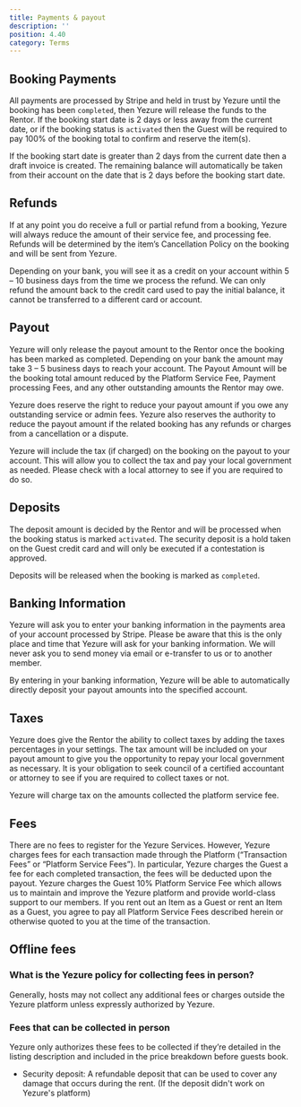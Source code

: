 ```yaml
---
title: Payments & payout
description: ''
position: 4.40
category: Terms
---
```


## Booking Payments

All payments are processed by Stripe and held in trust by Yezure until the booking has been `completed`, then Yezure will release the funds to the Rentor. If the booking start date is 2 days or less away from the current date, or if the booking status is `activated` then the Guest will be required to pay 100% of the booking total to confirm and reserve the item(s).

If the booking start date is greater than 2 days from the current date then a draft invoice is created. The remaining balance will automatically be taken from their account on the date that is 2 days before the booking start date.

## Refunds
If at any point you do receive a full or partial refund from a booking, Yezure will always reduce the amount of their service fee, and processing fee. Refunds will be determined by the item’s <nuxt-link to="terms-general-cancellation">Cancellation Policy</nuxt-link> on the booking and will be sent from Yezure.

Depending on your bank, you will see it as a credit on your account within 5 – 10 business days from the time we process the refund. We can only refund the amount back to the credit card used to pay the initial balance, it cannot be transferred to a different card or account.

## Payout
Yezure will only release the payout amount to the Rentor once the booking has been marked as completed. Depending on your bank the amount may take 3 – 5 business days to reach your account. The Payout Amount will be the booking total amount reduced by the Platform Service Fee, Payment processing Fees, and any other outstanding amounts the Rentor may owe.

Yezure does reserve the right to reduce your payout amount if you owe any outstanding service or admin fees. Yezure also reserves the authority to reduce the payout amount if the related booking has any refunds or charges from a cancellation or a dispute.

Yezure will include the tax (if charged) on the booking on the payout to your account. This will allow you to collect the tax and pay your local government as needed. Please check with a local attorney to see if you are required to do so.

## Deposits
The deposit amount is decided by the Rentor and will be processed when the booking status is marked `activated`. The security deposit is a hold taken on the Guest credit card and will only be executed if a contestation is approved. 

Deposits will be released when the booking is marked as `completed`.

## Banking Information
Yezure will ask you to enter your banking information in the payments area of your account processed by Stripe. Please be aware that this is the only place and time that Yezure will ask for your banking information. We will never ask you to send money via email or e-transfer to us or to another member.

By entering in your banking information, Yezure will be able to automatically directly deposit your payout amounts into the specified account.

## Taxes
Yezure does give the Rentor the ability to collect taxes by adding the taxes percentages in your settings. The tax amount will be included on your payout amount to give you the opportunity to repay your local government as necessary. It is your obligation to seek council of a certified accountant or attorney to see if you are required to collect taxes or not.

Yezure will charge tax on the amounts collected the platform service fee.

## Fees
There are no fees to register for the Yezure Services. However, Yezure charges fees for each transaction made through the Platform (“Transaction Fees” or “Platform Service Fees”). In particular, Yezure charges the Guest a fee for each completed transaction, the fees will be deducted upon the payout. Yezure charges the Guest 10% Platform Service Fee which allows us to maintain and improve the Yezure platform and provide world-class support to our members. If you rent out an Item as a Guest or rent an Item as a Guest, you agree to pay all Platform Service Fees described herein or otherwise quoted to you at the time of the transaction.

## Offline fees
### What is the Yezure policy for collecting fees in person?
Generally, hosts may not collect any additional fees or charges outside the Yezure platform unless expressly authorized by Yezure.

### Fees that can be collected in person
Yezure only authorizes these fees to be collected if they’re detailed in the listing description and included in the price breakdown before guests book.

- Security deposit: A refundable deposit that can be used to cover any damage that occurs during the rent. (If the deposit didn't work on Yezure's platform)
